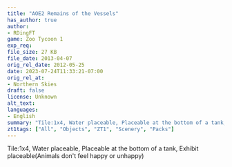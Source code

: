 ```yaml
---
title: "AOE2 Remains of the Vessels"
has_author: true
author: 
- RDingFT
game: Zoo Tycoon 1
exp_req: 
file_size: 27 KB
file_date: 2013-04-07
orig_rel_date: 2012-05-25
date: 2023-07-24T11:33:21-07:00
orig_rel_at: 
- Northern Skies
draft: false
license: Unknown
alt_text: 
languages:
- English
summary: "Tile:1x4, Water placeable, Placeable at the bottom of a tank, Exhibit placeable(Animals don't feel happy or unhappy)"
zt1tags: ["All", "Objects", "ZT1", "Scenery", "Packs"]
---
```


Tile:1x4, Water placeable, Placeable at the bottom of a tank, Exhibit placeable(Animals don't feel happy or unhappy)